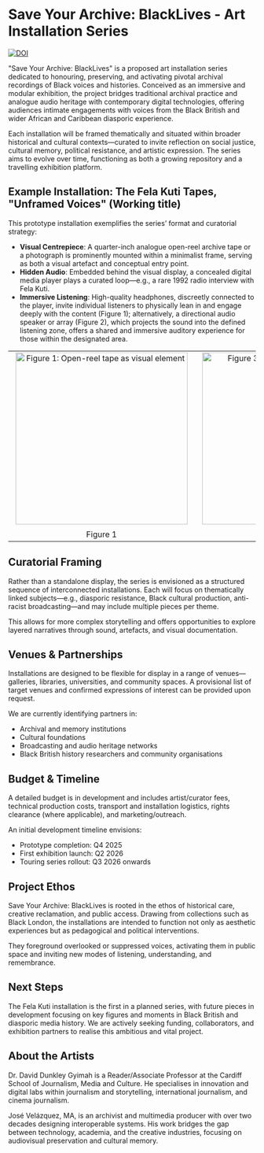 # Save Your Archive: BlackLives - Art Installation Series

[![DOI](https://zenodo.org/badge/1001450434.svg)](https://doi.org/10.5281/zenodo.15672613)

"Save Your Archive: BlackLives" is a proposed art installation series dedicated to honouring, preserving, and activating pivotal archival recordings of Black voices and histories. Conceived as an immersive and modular exhibition, the project bridges traditional archival practice and analogue audio heritage with contemporary digital technologies, offering audiences intimate engagements with voices from the Black British and wider African and Caribbean diasporic experience.

Each installation will be framed thematically and situated within broader historical and cultural contexts—curated to invite reflection on social justice, cultural memory, political resistance, and artistic expression. The series aims to evolve over time, functioning as both a growing repository and a travelling exhibition platform.

## Example Installation: The Fela Kuti Tapes, "Unframed Voices" (Working title)

This prototype installation exemplifies the series’ format and curatorial strategy:

* **Visual Centrepiece**: A quarter-inch analogue open-reel archive tape or a photograph is prominently mounted within a minimalist frame, serving as both a visual artefact and conceptual entry point.
* **Hidden Audio**: Embedded behind the visual display, a concealed digital media player plays a curated loop—e.g., a rare 1992 radio interview with Fela Kuti. 
* **Immersive Listening**: High-quality headphones, discreetly connected to the player, invite individual listeners to physically lean in and engage deeply with the content (Figure 1); alternatively, a directional audio speaker or array (Figure 2), which projects the sound into the defined listening zone, offers a shared and immersive auditory experience for those within the designated area.

<div align="center">
  <table>
    <tr>
      <td style="padding-left: 15px; padding-right: 15px; padding-bottom: 5px; text-align: center;">
        <img src="https://github.com/user-attachments/assets/8d4245f3-9470-44a3-a4e2-e08e53f2e2a7" alt="Figure 1: Open-reel tape as visual element" width="350">
      </td>
      <td style="padding-left: 15px; padding-right: 15px; padding-bottom: 5px; text-align: center;">
        <img src="https://github.com/user-attachments/assets/e284d935-be7b-40c0-9871-30ebee9c2150" alt="Figure 3: Directional audio speaker" width="350">
      </td>
    </tr>
    <tr>
      <td style="padding-top: 5px; padding-left: 15px; padding-right: 15px; text-align: center;">
        <p style="margin: 0;">Figure 1</p>
      </td>
      <td style="padding-top: 5px; padding-left: 15px; padding-right: 15px; text-align: center;">
        <p style="margin: 0;">Figure 2</p>
      </td>
    </tr>
  </table>
</div>


## Curatorial Framing

Rather than a standalone display, the series is envisioned as a structured sequence of interconnected installations. Each will focus on thematically linked subjects—e.g., diasporic resistance, Black cultural production, anti-racist broadcasting—and may include multiple pieces per theme.

This allows for more complex storytelling and offers opportunities to explore layered narratives through sound, artefacts, and visual documentation.


## Venues & Partnerships

Installations are designed to be flexible for display in a range of venues—galleries, libraries, universities, and community spaces. A provisional list of target venues and confirmed expressions of interest can be provided upon request.

We are currently identifying partners in:

* Archival and memory institutions
* Cultural foundations
* Broadcasting and audio heritage networks
* Black British history researchers and community organisations



## Budget & Timeline

A detailed budget is in development and includes artist/curator fees, technical production costs, transport and installation logistics, rights clearance (where applicable), and marketing/outreach.

An initial development timeline envisions:

* Prototype completion: Q4 2025
* First exhibition launch: Q2 2026
* Touring series rollout: Q3 2026 onwards

## Project Ethos

Save Your Archive: BlackLives is rooted in the ethos of historical care, creative reclamation, and public access. Drawing from collections such as Black London, the installations are intended to function not only as aesthetic experiences but as pedagogical and political interventions.

They foreground overlooked or suppressed voices, activating them in public space and inviting new modes of listening, understanding, and remembrance.


## Next Steps

The Fela Kuti installation is the first in a planned series, with future pieces in development focusing on key figures and moments in Black British and diasporic media history. We are actively seeking funding, collaborators, and exhibition partners to realise this ambitious and vital project.

## About the Artists

Dr. David Dunkley Gyimah is a Reader/Associate Professor at the Cardiff School of Journalism, Media and Culture. He specialises in innovation and digital labs within journalism and storytelling, international journalism, and cinema journalism.

José Velázquez, MA, is an archivist and multimedia producer with over two decades designing interoperable systems. His work bridges the gap between technology, academia, and the creative industries, focusing on audiovisual preservation and cultural memory.






